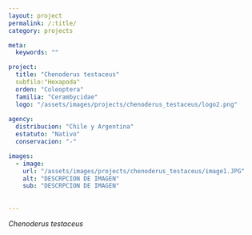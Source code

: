 ```yaml
---
layout: project
permalink: /:title/
category: projects

meta:
  keywords: ""

project:
  title: "Chenoderus testaceus"
  subfilo:"Hexapoda"
  orden: "Coleoptera"
  familia: "Cerambycidae"
  logo: "/assets/images/projects/chenoderus_testaceus/logo2.png"
  
agency:
  distribucion: "Chile y Argentina"
  estatuto: "Nativo"
  conservacion: "-"

images:
  - image:
    url: "/assets/images/projects/chenoderus_testaceus/image1.JPG"
    alt: "DESCRPCION DE IMAGEN"
    sub: "DESCRPCION DE IMAGEN"
  
  
---
```

<p><i>Chenoderus testaceus</i></p>
